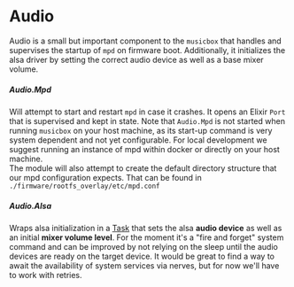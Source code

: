 # Audio

Audio is a small but important component to the `musicbox` that handles and supervises the startup of `mpd` on firmware boot. Additionally, it initializes the alsa driver by setting the correct audio device as well as a base mixer volume.

##### Audio.Mpd

Will attempt to start and restart `mpd` in case it crashes. It opens an Elixir `Port` that is supervised and kept in state. Note that `Audio.Mpd` is not started when running `musicbox` on your host machine, as its start-up command is very system dependent and not yet configurable. For local development we suggest running an instance of mpd within docker or directly on your host machine.  
The module will also attempt to create the default directory structure that our mpd configuration expects. That can be found in `./firmware/rootfs_overlay/etc/mpd.conf`

##### Audio.Alsa

Wraps alsa initialization in a [Task](https://hexdocs.pm/elixir/Task.html) that sets the alsa **audio device** as well as an initial **mixer volume level**.
For the moment it's a "fire and forget" system command and can be improved by not relying on the sleep until the audio devices are ready on the target device. It would be great to find a way to await the availability of system services via nerves, but for now we'll have to work with retries.